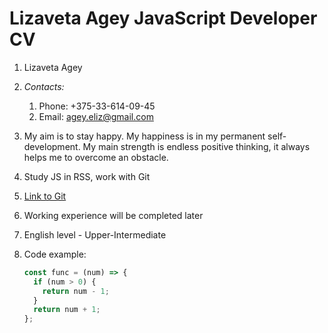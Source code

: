 # **Lizaveta Agey JavaScript Developer CV**

1. Lizaveta Agey
1. _Contacts:_
   1. Phone: +375-33-614-09-45
   1. Email: agey.eliz@gmail.com
1. My aim is to stay happy. My happiness is in my permanent self-development. My main strength is endless positive thinking, it always helps me to overcome an obstacle.
1. Study JS in RSS, work with Git
1. [Link to Git](https://github.com/LizaAgey)
1. Working experience will be completed later
1. English level - Upper-Intermediate
1. Code example:

   ```javascript
   const func = (num) => {
     if (num > 0) {
       return num - 1;
     }
     return num + 1;
   };
   ```
